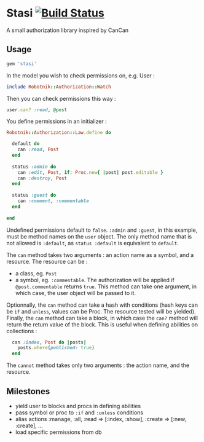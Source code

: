 # Stasi [![Build Status](https://secure.travis-ci.org/VonD/stasi.png)](http://travis-ci.org/VonD/stasi)

A small authorization library inspired by CanCan

## Usage

```ruby
gem 'stasi'
```

In the model you wish to check permissions on, e.g. User :

```ruby
include Robotnik::Authorization::Watch
```

Then you can check permissions this way :

```ruby
user.can? :read, @post
```

You define permissions in an initializer :

```ruby
Robotnik::Authorization::Law.define do

  default do
    can :read, Post
  end
  
  status :admin do
    can :edit, Post, if: Proc.new{ |post| post.editable }
    can :destroy, Post
  end
  
  status :guest do
    can :comment, :commentable
  end
  
end
```

Undefined permissions default to `false`.
`:admin` and `:guest`, in this example, must be method names on the `user` object. The only method name that is not allowed is `:default`, as `status :default` is equivalent to `default`.

The `can` method takes two arguments : an action name as a symbol, and a resource. The resource can be :

* a class, eg. `Post`
* a symbol, eg. `:commentable`. The authorization will be applied if `@post.commentable` returns `true`. This method can take one argument, in which case, the user object will be passed to it.

Optionnally, the `can` method can take a hash with conditions (hash keys can be `if` and `unless`, values can be Proc. The resource tested will be yielded).
Finally, the `can` method can take a block, in which case the `can?` method will return the return value of the block. This is useful when defining abilities on collections :

```ruby
  can :index, Post do |posts|
    posts.where(published: true)
  end
```

The `cannot` method takes only two arguments : the action name, and the resource.

## Milestones

* yield user to blocks and procs in defining abilities
* pass symbol or proc to `:if` and `:unless` conditions
* alias actions :manage, :all, :read => [:index, :show], :create => [:new, :create], …
* load specific permissions from db
